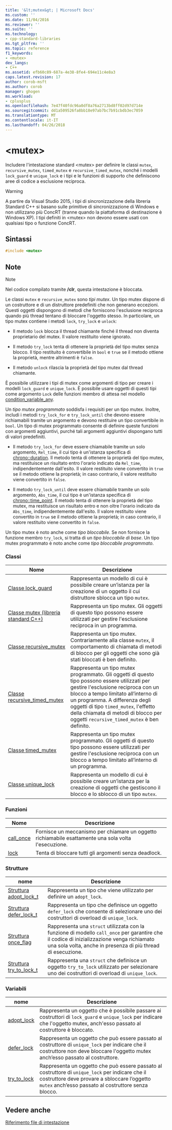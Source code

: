 ```yaml
---
title: '&lt;mutex&gt; | Microsoft Docs'
ms.custom: ''
ms.date: 11/04/2016
ms.reviewer: ''
ms.suite: ''
ms.technology:
- cpp-standard-libraries
ms.tgt_pltfrm: ''
ms.topic: reference
f1_keywords:
- <mutex>
dev_langs:
- C++
ms.assetid: efb60c89-687a-4e38-8fe4-694e11c4e8a3
caps.latest.revision: 17
author: corob-msft
ms.author: corob
manager: ghogen
ms.workload:
- cplusplus
ms.openlocfilehash: 7e47f40fdc96a0df8a76a2713bd8ff02d97d714e
ms.sourcegitcommit: dd1a509526fa8bb18e97ab7bc7b91cbdb3ec7059
ms.translationtype: MT
ms.contentlocale: it-IT
ms.lasthandoff: 04/26/2018
---
```

# <a name="ltmutexgt"></a>&lt;mutex&gt;

Includere l'intestazione standard \<mutex> per definire le classi `mutex`, `recursive_mutex`, `timed_mutex` e `recursive_timed_mutex`, nonché i modelli `lock_guard` e `unique_lock` e i tipi e le funzioni di supporto che definiscono aree di codice a esclusione reciproca.

> [!WARNING]
> A partire da Visual Studio 2015, i tipi di sincronizzazione della libreria Standard C++ si basano sulle primitive di sincronizzazione di Windows e non utilizzano più ConcRT (tranne quando la piattaforma di destinazione è Windows XP). I tipi definiti in \<mutex> non devono essere usati con qualsiasi tipo o funzione ConcRT.

## <a name="syntax"></a>Sintassi

```cpp
#include <mutex>
```

## <a name="remarks"></a>Note

> [!NOTE]
> Nel codice compilato tramite **/clr**, questa intestazione è bloccata.

Le classi `mutex` e `recursive_mutex` sono *tipi mutex*. Un tipo mutex dispone di un costruttore e di un distruttore predefiniti che non generano eccezioni. Questi oggetti dispongono di metodi che forniscono l'esclusione reciproca quando più thread tentano di bloccare l'oggetto stesso. In particolare, un tipo mutex contiene i metodi `lock`, `try_lock` e `unlock`:

- Il metodo `lock` blocca il thread chiamante finché il thread non diventa proprietario del mutex. Il valore restituito viene ignorato.

- Il metodo `try_lock` tenta di ottenere la proprietà del tipo mutex senza blocco. Il tipo restituito è convertibile in `bool` e `true` se il metodo ottiene la proprietà, mentre altrimenti è `false`.

- Il metodo `unlock` rilascia la proprietà del tipo mutex dal thread chiamante.

È possibile utilizzare i tipi di mutex come argomenti di tipo per creare i modelli `lock_guard` e `unique_lock`. È possibile usare oggetti di questi tipi come argomento `Lock` delle funzioni membro di attesa nel modello [condition_variable_any](../standard-library/condition-variable-any-class.md).

Un *tipo mutex programmato* soddisfa i requisiti per un tipo mutex. Inoltre, includi i metodi `try_lock_for` e `try_lock_until` che devono essere richiamabili tramite un argomento e devono restituire un tipo convertibile in `bool`. Un tipo di mutex programmato consente di definire queste funzioni con argomenti aggiuntivi, purché tali argomenti aggiuntivi dispongano tutti di valori predefiniti.

- Il metodo `try_lock_for` deve essere chiamabile tramite un solo argomento, `Rel_time`, il cui tipo è un'istanza specifica di [chrono::duration](../standard-library/duration-class.md). Il metodo tenta di ottenere la proprietà del tipo mutex, ma restituisce un risultato entro l'orario indicato da `Rel_time`, indipendentemente dall'esito. Il valore restituito viene convertito in `true` se il metodo ottiene la proprietà; in caso contrario, il valore restituito viene convertito in `false`.

- Il metodo `try_lock_until` deve essere chiamabile tramite un solo argomento, `Abs_time`, il cui tipo è un'istanza specifica di [chrono::time_point](../standard-library/time-point-class.md). Il metodo tenta di ottenere la proprietà del tipo mutex, ma restituisce un risultato entro e non oltre l'orario indicato da `Abs_time`, indipendentemente dall'esito. Il valore restituito viene convertito in `true` se il metodo ottiene la proprietà; in caso contrario, il valore restituito viene convertito in `false`.

Un tipo mutex è noto anche come *tipo bloccabile*. Se non fornisce la funzione membro `try_lock`, si tratta di un *tipo bloccabile di base*. Un tipo mutex programmato è noto anche come *tipo bloccabile programmato*.

### <a name="classes"></a>Classi

|Nome|Descrizione|
|----------|-----------------|
|[Classe lock_guard](../standard-library/lock-guard-class.md)|Rappresenta un modello di cui è possibile creare un’istanza per la creazione di un oggetto il cui distruttore sblocca un tipo `mutex`.|
|[Classe mutex (libreria standard C++)](../standard-library/mutex-class-stl.md)|Rappresenta un tipo mutex. Gli oggetti di questo tipo possono essere utilizzati per gestire l'esclusione reciproca in un programma.|
|[Classe recursive_mutex](../standard-library/recursive-mutex-class.md)|Rappresenta un tipo mutex. Contrariamente alla classe `mutex`, il comportamento di chiamata di metodi di blocco per gli oggetti che sono già stati bloccati è ben definito.|
|[Classe recursive_timed_mutex](../standard-library/recursive-timed-mutex-class.md)|Rappresenta un tipo mutex programmato. Gli oggetti di questo tipo possono essere utilizzati per gestire l'esclusione reciproca con un blocco a tempo limitato all’interno di un programma. A differenza degli oggetti di tipo `timed_mutex`, l'effetto della chiamata di metodi di blocco per oggetti `recursive_timed_mutex` è ben definito.|
|[Classe timed_mutex](../standard-library/timed-mutex-class.md)|Rappresenta un tipo mutex programmato. Gli oggetti di questo tipo possono essere utilizzati per gestire l'esclusione reciproca con un blocco a tempo limitato all’interno di un programma.|
|[Classe unique_lock](../standard-library/unique-lock-class.md)|Rappresenta un modello di cui è possibile creare un’istanza per la creazione di oggetti che gestiscono il blocco e lo sblocco di un tipo `mutex`.|

### <a name="functions"></a>Funzioni

|Nome|Descrizione|
|----------|-----------------|
|[call_once](../standard-library/mutex-functions.md#call_once)|Fornisce un meccanismo per chiamare un oggetto richiamabile esattamente una sola volta l'esecuzione.|
|[lock](../standard-library/mutex-functions.md#lock)|Tenta di bloccare tutti gli argomenti senza deadlock.|

### <a name="structs"></a>Strutture

|nome|Descrizione|
|----------|-----------------|
|[Struttura adopt_lock_t](../standard-library/adopt-lock-t-structure.md)|Rappresenta un tipo che viene utilizzato per definire un `adopt_lock`.|
|[Struttura defer_lock_t](../standard-library/defer-lock-t-structure.md)|Rappresenta un tipo che definisce un oggetto `defer_lock` che consente di selezionare uno dei costruttori di overload di `unique_lock`.|
|[Struttura once_flag](../standard-library/once-flag-structure.md)|Rappresenta una `struct` utilizzata con la funzione di modello `call_once` per garantire che il codice di inizializzazione venga richiamato una sola volta, anche in presenza di più thread di esecuzione.|
|[Struttura try_to_lock_t](../standard-library/try-to-lock-t-structure.md)|Rappresenta una `struct` che definisce un oggetto `try_to_lock` utilizzato per selezionare uno dei costruttori di overload di `unique_lock`.|

### <a name="variables"></a>Variabili

|nome|Descrizione|
|----------|-----------------|
|[adopt_lock](../standard-library/mutex-functions.md#adopt_lock)|Rappresenta un oggetto che è possibile passare ai costruttori di `lock_guard` e `unique_lock` per indicare che l'oggetto mutex, anch'esso passato al costruttore è bloccato.|
|[defer_lock](../standard-library/mutex-functions.md#defer_lock)|Rappresenta un oggetto che può essere passato al costruttore di `unique_lock` per indicare che il costruttore non deve bloccare l'oggetto mutex anch’esso passato al costruttore.|
|[try_to_lock](../standard-library/mutex-functions.md#try_to_lock)|Rappresenta un oggetto che può essere passato al costruttore di `unique_lock` per indicare che il costruttore deve provare a sbloccare l’oggetto `mutex` anch’esso passato al costruttore senza blocco.|

## <a name="see-also"></a>Vedere anche

[Riferimento file di intestazione](../standard-library/cpp-standard-library-header-files.md)<br/>
